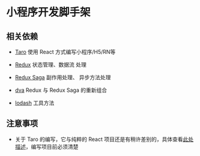 # 小程序开发脚手架

## 相关依赖

- [Taro](https://taro.aotu.io/) 使用 React 方式编写小程序/H5/RN等

- [Redux](https://redux.js.org/introduction/getting-started) 状态管理、数据流 处理

- [Redux Saga](https://redux-saga-in-chinese.js.org/) 副作用处理、 异步方法处理

- [dva](https://dvajs.com/) Redux 与 Redux Saga 的重新组合

- [lodash](https://lodash.com/) 工具方法

## 注意事项

- 关于 Taro 的编写，它与纯粹的 React 项目还是有稍许差别的，具体查看[此处描述](https://nervjs.github.io/taro/docs/best-practice.html)，编写项目前必须清楚
